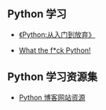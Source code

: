 ## Python 学习
* [《Python:从入门到放弃》](https://github.com/TwoWater/Python)

* [What the f*ck Python!](https://github.com/leisurelicht/wtfpython-cn)

## Python 学习资源集

* [Python 博客网站资源](https://github.com/TwoWater/Python/blob/master/Res/Python%E5%8D%9A%E5%AE%A2%E7%BD%91%E7%AB%99%E8%B5%84%E6%BA%90.md)
